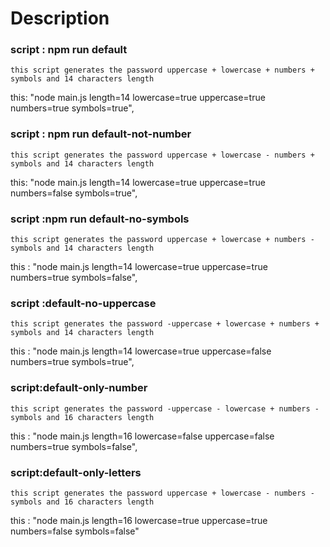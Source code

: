 # Description
### script : npm run default  
    this script generates the password uppercase + lowercase + numbers + symbols and 14 characters length
this: "node main.js length=14 lowercase=true uppercase=true numbers=true symbols=true",
### script : npm run default-not-number
    this script generates the password uppercase + lowercase - numbers + symbols and 14 characters length
this: "node main.js length=14 lowercase=true uppercase=true numbers=false symbols=true",
### script :npm run default-no-symbols 
    this script generates the password uppercase + lowercase + numbers - symbols and 14 characters length
this : "node main.js length=14 lowercase=true uppercase=true numbers=true symbols=false",
### script :default-no-uppercase 
    this script generates the password -uppercase + lowercase + numbers + symbols and 14 characters length
this : "node main.js length=14 lowercase=true uppercase=false numbers=true symbols=true",
### script:default-only-number 
    this script generates the password -uppercase - lowercase + numbers - symbols and 16 characters length
this : "node main.js length=16 lowercase=false uppercase=false numbers=true symbols=false",
### script:default-only-letters 
    this script generates the password uppercase + lowercase - numbers - symbols and 16 characters length
this : "node main.js length=16 lowercase=true uppercase=true numbers=false symbols=false"